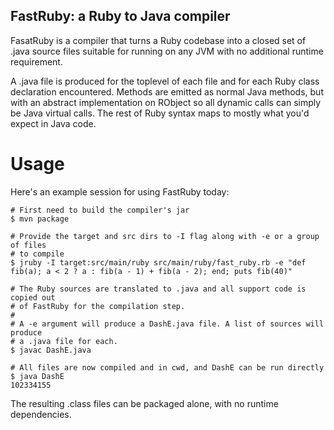 FastRuby: a Ruby to Java compiler
----------------------------------

FasatRuby is a compiler that turns a Ruby codebase into a closed set of .java
source files suitable for running on any JVM with no additional runtime
requirement.

A .java file is produced for the toplevel of each file and for each Ruby class
declaration encountered. Methods are emitted as normal Java methods, but with
an abstract implementation on RObject so all dynamic calls can simply be
Java virtual calls. The rest of Ruby syntax maps to mostly what you'd expect
in Java code.

Usage
=====

Here's an example session for using FastRuby today:

```
# First need to build the compiler's jar
$ mvn package

# Provide the target and src dirs to -I flag along with -e or a group of files
# to compile
$ jruby -I target:src/main/ruby src/main/ruby/fast_ruby.rb -e "def fib(a); a < 2 ? a : fib(a - 1) + fib(a - 2); end; puts fib(40)"

# The Ruby sources are translated to .java and all support code is copied out
# of FastRuby for the compilation step.
#
# A -e argument will produce a DashE.java file. A list of sources will produce
# a .java file for each.
$ javac DashE.java

# All files are now compiled and in cwd, and DashE can be run directly
$ java DashE
102334155
```

The resulting .class files can be packaged alone, with no runtime dependencies.
